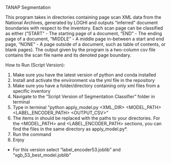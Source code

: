 TANAP Segmentation 

This program takes in directories containing page scan XML data from the National Archives, generated by LOGHI and outputs “inferred” document boundaries with respect to the inventory. Each scan page can be classified as either (“START” - The starting page of a document, “END” - The ending page of a document, “MIDDLE” - A middle page in-between a start and end page, “NONE” - A page outside of a document, such as table of contents, or blank pages). The output given by the program is a two-column csv file contains the scan file name and its denoted page boundary.

 How to Run (Script Version):
1. Make sure you have the latest version of python and conda installed
2. Install and activate the environment via the yml file in the repository
3. Make sure you have a folder/directory containing only xml files from a specific inventory
4. Navigate to the “Script Version of Segmentation Classifier” folder in terminal
5. Type in terminal "python apply_model.py <XML_DIR> <MODEL_PATH> <LABEL_ENCODER_PATH> <OUTPUT_CSV>"
6. The items in <brackets> should be replaced with the paths to your directories. For the <MODEL_PATH> and <LABEL_ENCODER_PATH> sections, you can find the files in the same directory as apply_model.py*.
7. Run the command
8. Enjoy

* For this version select “label_encoder53.joblib” and “xgb_53_best_model.joblib”
